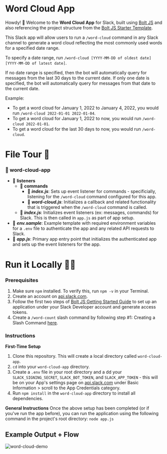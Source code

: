 # Word Cloud App

Howdy! 👋 Welcome to the **Word Cloud App** for Slack, built using [Bolt JS](https://github.com/slackapi/bolt-js) and also referencing the project structure from the [Bolt JS Starter Template](https://github.com/slack-samples/bolt-js-starter-template).

This Slack app will allow users to run a `/word-cloud` command in any Slack channel to generate a word cloud reflecting the most commonly used words for a specified date range.

To specify a date range, run `/word-cloud [YYYY-MM-DD of oldest date] [YYYY-MM-DD of latest date]`.

If no date range is specified, then the bot will automatically query for messages from the last 30 days to the current date. If only one date is specified, the bot will automatically query for messages from that date to the current date.

Example: 
* To get a word cloud for January 1, 2022 to January 4, 2022, you would run `/word-cloud 2022-01-01 2022-01-04`. 
* To get a word cloud for January 1, 2022 to now, you would run `/word-cloud 2022-01-01`. 
* To get a word cloud for the last 30 days to now, you would run `/word-cloud`.

# File Tour 🚗
### 📁 word-cloud-app
   * 📁 **listeners**
        *  📁 **commands**
             * 📃 _**index.js**_: Sets up event listener for commands - specificially, listening for the `/word-cloud` command configured for this app.
             * 📃 _**word-cloud.js**_: Initializes a callback and related functionality that is triggered when the `/word-cloud` command is called. 
        * 📃 _**index.js**_: Initializes event listeners (ex: messages, commands) for Slack. This is then called in `app.js` as part of app setup.
   * 📃 _**env.sample**_: Example template with required environment variables for a `.env` file to authenticate the app and any related API requests to Slack.
   * 📃 _**app.js**_: Primary app entry point that initializes the authenticated app and sets up the event listeners for the app.

# Run it Locally 🏃‍♀️
### Prerequisites
1. Make sure  `npm` installed. To verify this, run `npm -v` in your Terminal.
3.  Create an account on [api.slack.com](https://api.slack.com/).
4.  Follow the first two steps of [Bolt JS Getting Started Guide](https://slack.dev/bolt-js/tutorial/getting-started) to set up an application under your Slack Developer account and generate access tokens. 
5. Create a `/word-count` slash command by following step #1: Creating a Slash Command [here](https://api.slack.com/interactivity/slash-commands#creating_commands).

### Instructions
**First-Time Setup**
1. Clone this repository. This will create a local directory called `word-cloud-app`.
2. `cd` into your `word-cloud-app` directory.
3. Create a `.env` file in your root directory and a dd your `SLACK_SIGNING_SECRET`, `SLACK_BOT_TOKEN`, and `SLACK_APP_TOKEN` - this will be on your App's settings page on [api.slack.com](https://api.slack.com/) under Basic Information > scroll to the App Credentials category.
4. Run `npm install` in the `word-cloud-app` directory to install all dependencies.

**General Instructions**
Once the above setup has been completed (or if you've run the app before), you can run the application using the following command in the project's root directory:
```node app.js```


## Example Output + Flow
![word-cloud-demo](https://user-images.githubusercontent.com/12901850/176051279-0fd43668-1a0b-42ef-81a6-bce7e3cf1ca0.gif)
